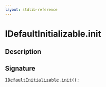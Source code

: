 ```yaml
---
layout: stdlib-reference
---
```


# IDefaultInitializable\.init

## Description





## Signature 

<pre>
<a href="../interfaces/idefaultinitializable-018/index.html" class="code_type">IDefaultInitializable</a>.<a href="init.html">init</a>();

</pre>

